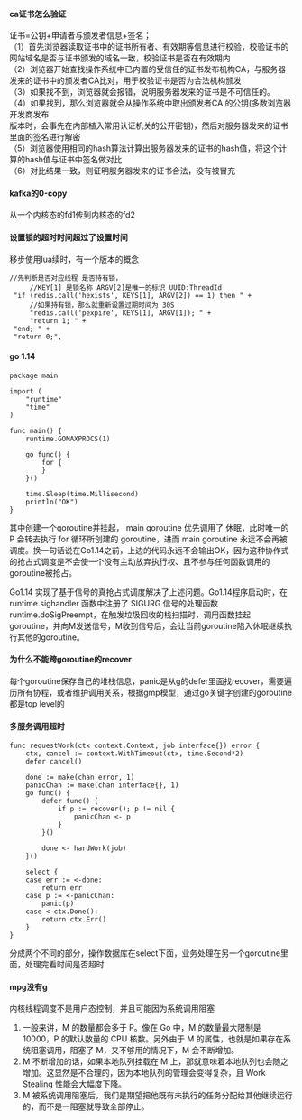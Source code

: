 #### ca证书怎么验证
  证书=公钥+申请者与颁发者信息+签名；  
（1）首先浏览器读取证书中的证书所有者、有效期等信息进行校验，校验证书的网站域名是否与证书颁发的域名一致，校验证书是否在有效期内    
（2）浏览器开始查找操作系统中已内置的受信任的证书发布机构CA，与服务器发来的证书中的颁发者CA比对，用于校验证书是否为合法机构颁发    
（3）如果找不到，浏览器就会报错，说明服务器发来的证书是不可信任的。    
（4）如果找到，那么浏览器就会从操作系统中取出颁发者CA 的公钥(多数浏览器开发商发布   
版本时，会事先在内部植入常用认证机关的公开密钥)，然后对服务器发来的证书里面的签名进行解密   
（5）浏览器使用相同的hash算法计算出服务器发来的证书的hash值，将这个计算的hash值与证书中签名做对比   
（6）对比结果一致，则证明服务器发来的证书合法，没有被冒充      


#### kafka的0-copy
从一个内核态的fd1传到内核态的fd2

#### 设置锁的超时时间超过了设置时间
移步使用lua续时，有一个版本的概念
 ```
//先判断是否对应线程 是否持有锁，
      //KEY[1] 是锁名称 ARGV[2]是唯一的标识 UUID:ThreadId
  "if (redis.call('hexists', KEYS[1], ARGV[2]) == 1) then " +
      //如果持有锁，那么就重新设置过期时间为 30S
      "redis.call('pexpire', KEYS[1], ARGV[1]); " +
      "return 1; " +
  "end; " +
  "return 0;",
  ```

#### go 1.14
```
package main

import (
	"runtime"
	"time"
)

func main() {
	runtime.GOMAXPROCS(1)
	
	go func() {
		for {
		}
	}()
	
	time.Sleep(time.Millisecond)
	println("OK")
}
```

其中创建一个goroutine并挂起， main goroutine 优先调用了 休眠，此时唯一的 P 会转去执行 for 循环所创建的 goroutine，进而 main goroutine 永远不会再被调度。换一句话说在Go1.14之前，上边的代码永远不会输出OK，因为这种协作式的抢占式调度是不会使一个没有主动放弃执行权、且不参与任何函数调用的goroutine被抢占。    

Go1.14 实现了基于信号的真抢占式调度解决了上述问题。Go1.14程序启动时，在 runtime.sighandler 函数中注册了 SIGURG 信号的处理函数 runtime.doSigPreempt，在触发垃圾回收的栈扫描时，调用函数挂起goroutine，并向M发送信号，M收到信号后，会让当前goroutine陷入休眠继续执行其他的goroutine。   

#### 为什么不能跨goroutine的recover
每个goroutine保存自己的堆栈信息，panic是从g的defer里面找recover，需要遍历所有协程，或者维护调用关系，根据gmp模型，通过go关键字创建的goroutine都是top level的

#### 多服务调用超时
```
func requestWork(ctx context.Context, job interface{}) error {
    ctx, cancel := context.WithTimeout(ctx, time.Second*2)
    defer cancel()

    done := make(chan error, 1)
    panicChan := make(chan interface{}, 1)
    go func() {
        defer func() {
            if p := recover(); p != nil {
                panicChan <- p
            }
        }()

        done <- hardWork(job)
    }()

    select {
    case err := <-done:
        return err
    case p := <-panicChan:
        panic(p)
    case <-ctx.Done():
        return ctx.Err()
    }
}
```
分成两个不同的部分，操作数据库在select下面，业务处理在另一个goroutine里面，处理完看时间是否超时

#### mpg没有g
内核线程调度不是用户态控制，并且可能因为系统调用阻塞
1. 一般来讲，M 的数量都会多于 P。像在 Go 中，M 的数量最大限制是 10000，P 的默认数量的 CPU 核数。另外由于 M 的属性，也就是如果存在系统阻塞调用，阻塞了 M，又不够用的情况下，M 会不断增加。	
2. M 不断增加的话，如果本地队列挂载在 M 上，那就意味着本地队列也会随之增加。这显然是不合理的，因为本地队列的管理会变得复杂，且 Work Stealing 性能会大幅度下降。		
3. M 被系统调用阻塞后，我们是期望把他既有未执行的任务分配给其他继续运行的，而不是一阻塞就导致全部停止。		


